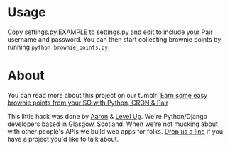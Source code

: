 Usage
=====

Copy settings.py.EXAMPLE to settings.py and edit to include your Pair username and password. You can then start collecting brownie points by running `python brownie_points.py`

About
=====

You can read more about this project on our tumblr: [Earn some easy brownie points from your SO with Python, CRON & Pair](http://thisislevelup.tumblr.com/post/20345271680/earn-some-easy-brownie-points-from-your-so-with-python)

This little hack was done by [Aaron](http://twitter.com/aaronbassett) & [Level Up](http://www.thisislevelup.com). We're Python/Django developers based in Glasgow, Scotland. When we're not mucking about with other people's APIs we build web apps for folks. [Drop us a line](mailto:hello@thisislevelup.com) if you have a project you'd like to talk about.
